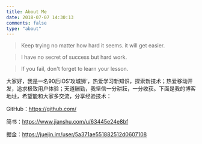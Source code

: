```yaml
---
title: About Me
date: 2018-07-07 14:30:13
comments: false
type: "about"
---
```


> Keep trying no matter how hard it seems. it will get easier.

> I have no secret of success but hard work.

> If you fail, don't forget to learn your lesson.

大家好，我是一名90后iOS’攻城狮‘，热爱学习新知识，探索新技术；热爱移动开发，追求极致用户体验；天道酬勤，我坚信一分耕耘，一分收获。下面是我的博客地址，希望能和大家多交流，分享经验技术：

GitHub：https://github.com/

简书：https://www.jianshu.com/u/63445e24e8bf

掘金：https://juejin.im/user/5a371ae551882512d0607108